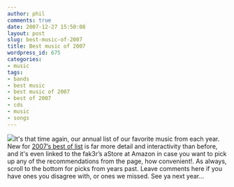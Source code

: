 ```yaml
---
author: phil
comments: true
date: 2007-12-27 15:50:08
layout: post
slug: best-music-of-2007
title: Best music of 2007
wordpress_id: 675
categories:
- music
tags:
- bands
- best music
- best music of 2007
- best of 2007
- cds
- music
- songs
---
```


[![](http://fak3r.com/files/2007/12/RecordAlbumFrameBlackF7.jpg)](http://fak3r.com/2007/12/27/best-music-of-2007/recordalbumframeblackf7/)It's that time again, our annual list of our favorite music from each year. New for [2007’s best of list](http://fak3r.com/noise/) is far more detail and interactivity than before, and it's even linked to the fak3r’s aStore at Amazon in case you want to pick up any of the recommendations from the page, how convenient!.  As always, scroll to the bottom for picks from years past.  Leave comments here if you have ones you disagree with, or ones we missed.  See ya next year...
